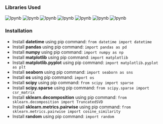 ### Libraries Used

![Ipynb](https://img.shields.io/badge/Python-datetime-blue.svg?style=flat&logo=python&logoColor=white) 
![Ipynb](https://img.shields.io/badge/Python-pandas-blue.svg?style=flat&logo=python&logoColor=white)
![Ipynb](https://img.shields.io/badge/Python-numpy-blue.svg?style=flat&logo=python&logoColor=white) 
![Ipynb](https://img.shields.io/badge/Python-matplotlib-blue.svg?style=flat&logo=python&logoColor=white) 
![Ipynb](https://img.shields.io/badge/Python-seaborn-blue.svg?style=flat&logo=python&logoColor=white)
![Ipynb](https://img.shields.io/badge/Python-scipy-blue.svg?style=flat&logo=python&logoColor=white) 
![Ipynb](https://img.shields.io/badge/Python-sklearn-blue.svg?style=flat&logo=python&logoColor=white) 


### Installation

- Install **datetime** using pip command: `from datetime import datetime`
- Install **pandas** using pip command: `import pandas as pd`
- Install **numpy** using pip command: `import numpy as np`
- Install **matplotlib** using pip command: `import matplotlib`
- Install **matplotlib.pyplot** using pip command: `import matplotlib.pyplot as plt`
- Install **seaborn** using pip command: `import seaborn as sns`
- Install **os** using pip command: `import os`
- Install **scipy** using pip command: `from scipy import sparse`
- Install **scipy.sparse** using pip command: `from scipy.sparse import csr_matrix`
- Install **sklearn.decomposition** using pip command: `from sklearn.decomposition import TruncatedSVD`
- Install **sklearn.metrics.pairwise** using pip command: `from sklearn.metrics.pairwise import cosine_similarity`
- Install **random** using pip command: `import random`
